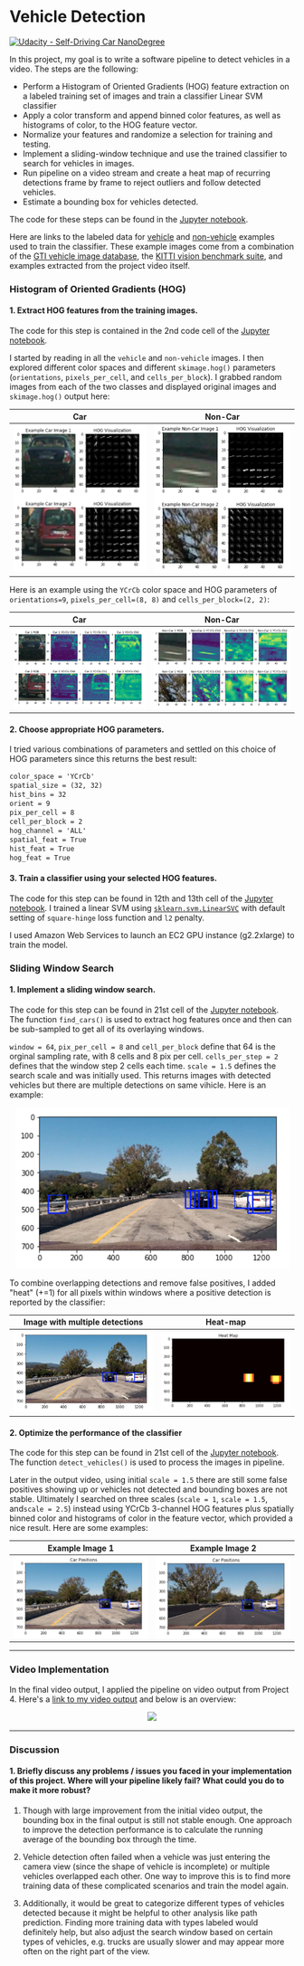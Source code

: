 # Vehicle Detection
[![Udacity - Self-Driving Car NanoDegree](https://s3.amazonaws.com/udacity-sdc/github/shield-carnd.svg)](http://www.udacity.com/drive)


In this project, my goal is to write a software pipeline to detect vehicles in a video. The steps are the following:

* Perform a Histogram of Oriented Gradients (HOG) feature extraction on a labeled training set of images and train a classifier Linear SVM classifier
* Apply a color transform and append binned color features, as well as histograms of color, to the HOG feature vector. 
* Normalize your features and randomize a selection for training and testing.
* Implement a sliding-window technique and use the trained classifier to search for vehicles in images.
* Run pipeline on a video stream and create a heat map of recurring detections frame by frame to reject outliers and follow detected vehicles.
* Estimate a bounding box for vehicles detected.

The code for these steps can be found in the [Jupyter notebook](https://github.com/zhoujh30/CarND-Vehicle-Detection-P5/blob/master/Vehicle_Detection.ipynb).  

Here are links to the labeled data for [vehicle](https://s3.amazonaws.com/udacity-sdc/Vehicle_Tracking/vehicles.zip) and [non-vehicle](https://s3.amazonaws.com/udacity-sdc/Vehicle_Tracking/non-vehicles.zip) examples used to train the classifier.  These example images come from a combination of the [GTI vehicle image database](http://www.gti.ssr.upm.es/data/Vehicle_database.html), the [KITTI vision benchmark suite](http://www.cvlibs.net/datasets/kitti/), and examples extracted from the project video itself.


### Histogram of Oriented Gradients (HOG)

#### 1.  Extract HOG features from the training images.

The code for this step is contained in the 2nd code cell of the [Jupyter notebook](https://github.com/zhoujh30/CarND-Vehicle-Detection-P5/blob/master/Vehicle_Detection.ipynb).  

I started by reading in all the `vehicle` and `non-vehicle` images. I then explored different color spaces and different `skimage.hog()` parameters (`orientations`, `pixels_per_cell`, and `cells_per_block`). I grabbed random images from each of the two classes and displayed original images and `skimage.hog()` output here:

|Car|Non-Car|
|-------------|-------------|
|![Car](./output_images/CarImage.png)|![Non-Car](./output_images/NonCarImage.png)|

Here is an example using the `YCrCb` color space and HOG parameters of `orientations=9`, `pixels_per_cell=(8, 8)` and `cells_per_block=(2, 2)`:

|Car|Non-Car|
|-------------|-------------|
|![Car](./output_images/CarImageColorSpace.png)|![Non-Car](./output_images/NonCarImageColorSpace.png)|


#### 2. Choose appropriate HOG parameters.

I tried various combinations of parameters and settled on this choice of HOG parameters since this returns the best result:

```
color_space = 'YCrCb'
spatial_size = (32, 32)
hist_bins = 32
orient = 9
pix_per_cell = 8
cell_per_block = 2
hog_channel = 'ALL'
spatial_feat = True
hist_feat = True
hog_feat = True
```

#### 3. Train a classifier using your selected HOG features.

The code for this step can be found in 12th and 13th cell of the [Jupyter notebook](https://github.com/zhoujh30/CarND-Vehicle-Detection-P5/blob/master/Vehicle_Detection.ipynb). I trained a linear SVM using [`sklearn.svm.LinearSVC`](http://scikit-learn.org/stable/modules/generated/sklearn.svm.LinearSVC.html) with default setting of `square-hinge` loss function and `l2` penalty. 

I used Amazon Web Services to launch an EC2 GPU instance (g2.2xlarge) to train the model. 


### Sliding Window Search

#### 1.  Implement a sliding window search. 

The code for this step can be found in 21st cell of the [Jupyter notebook](https://github.com/zhoujh30/CarND-Vehicle-Detection-P5/blob/master/Vehicle_Detection.ipynb). The function `find_cars()` is used to extract hog features once and then can be sub-sampled to get all of its overlaying windows. 

`window = 64`, `pix_per_cell = 8` and `cell_per_block` define that 64 is the orginal sampling rate, with 8 cells and 8 pix per cell. `cells_per_step = 2` defines that the window step 2 cells each time. `scale = 1.5` defines the search scale and was initially used. This returns images with detected vehicles but there are multiple detections on same vihicle. Here is an example:

<p align="center">
  <img src="./output_images/CarDetection1.png">
</p>

To combine overlapping detections and remove false positives, I added "heat" (+=1) for all pixels within windows where a positive detection is reported by the classifier:

|Image with multiple detections|Heat-map|
|-------------|-------------|
|![Image with multiple detections](./output_images/CarDetection2.png)|![Heat-map](./output_images/CarDetection3.png)|


#### 2. Optimize the performance of the classifier

The code for this step can be found in 21st cell of the [Jupyter notebook](https://github.com/zhoujh30/CarND-Vehicle-Detection-P5/blob/master/Vehicle_Detection.ipynb). The function `detect_vehicles()` is used to process the images in pipeline. 

Later in the output video, using initial `scale = 1.5` there are still some false positives showing up or vehicles not detected and bounding boxes are not stable. Ultimately I searched on three scales (`scale = 1`, `scale = 1.5`, and`scale = 2.5`) instead using YCrCb 3-channel HOG features plus spatially binned color and histograms of color in the feature vector, which provided a nice result. Here are some examples:

|Example Image 1|Example Image 2|
|-------------|-------------|
|![Example Image 1](./output_images/CarDetection4.png)|![Example Image 2](./output_images/CarDetection5.png)|


---

### Video Implementation

In the final video output, I applied the pipeline on video output from Project 4. Here's a [link to my video output](https://youtu.be/weLDYfWpUZQ) and below is an overview:

<p align="center">
  <img src="./output_images/Output.gif">
</p>


---

### Discussion

#### 1. Briefly discuss any problems / issues you faced in your implementation of this project.  Where will your pipeline likely fail?  What could you do to make it more robust?

1. Though with large improvement from the initial video output, the bounding box in the final output is still not stable enough. One approach to improve the detection performance is to calculate the running average of the bounding box through the time.

2. Vehicle detection often failed when a vehicle was just entering the camera view (since the shape of vehicle is incomplete) or multiple vehicles overlapped each other. One way to improve this is to find more training data of these complicated scenarios and train the model again.

3. Additionally, it would be great to categorize different types of vehicles detected because it might be helpful to other analysis like path prediction. Finding more training data with types labeled would definitely help, but also adjust the search window based on certain types of vehicles, e.g. trucks are usually slower and may appear more often on the right part of the view.
